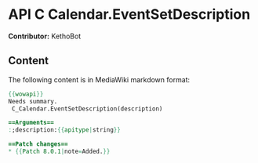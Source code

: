 # API C Calendar.EventSetDescription

**Contributor:** KethoBot

## Content

The following content is in MediaWiki markdown format:

```mediawiki
{{wowapi}}
Needs summary.
 C_Calendar.EventSetDescription(description)

==Arguments==
:;description:{{apitype|string}}

==Patch changes==
* {{Patch 8.0.1|note=Added.}}
```